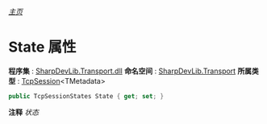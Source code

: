 ###### [主页](./Index.md "主页")
# State 属性
**程序集** : [SharpDevLib.Transport.dll](./SharpDevLib.Transport.assembly.md "SharpDevLib.Transport.dll")
**命名空间** : [SharpDevLib.Transport](./SharpDevLib.Transport.namespace.md "SharpDevLib.Transport")
**所属类型** : [TcpSession](./SharpDevLib.Transport.TcpSession.1.md "TcpSession")\<TMetadata\>
``` csharp
public TcpSessionStates State { get; set; }
```
**注释**
*状态*

